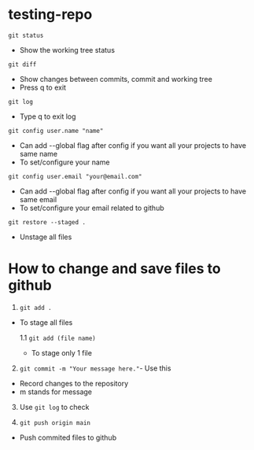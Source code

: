 # testing-repo

`git status`

- Show the working tree status

`git diff`

- Show changes between commits, commit and working tree
- Press q to exit

`git log`

- Type q to exit log

`git config user.name "name"`

- Can add --global flag after config if you want all your projects to have same name
- To set/configure your name

`git config user.email "your@email.com"`

- Can add --global flag after config if you want all your projects to have same email
- To set/configure your email related to github

`git restore --staged .`

- Unstage all files

<h1>How to change and save files to github</h1>

1. `git add .`

- To stage all files

  1.1 `git add (file name)`

  - To stage only 1 file

2. `git commit -m "Your message here."`- Use this

- Record changes to the repository
- m stands for message

3. Use `git log` to check

4. `git push origin main`

- Push commited files to github

